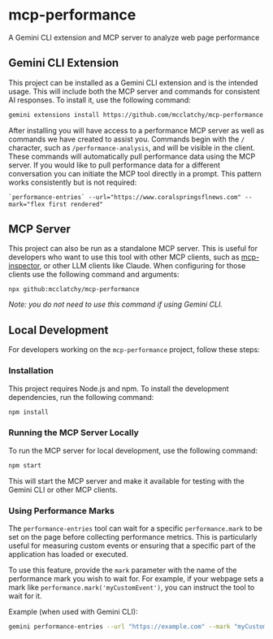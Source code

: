 # mcp-performance
A Gemini CLI extension and MCP server to analyze web page performance

## Gemini CLI Extension

This project can be installed as a Gemini CLI extension and is the intended usage. This will include both the MCP server and commands for consistent AI responses. To install it, use the following command:

```bash
gemini extensions install https://github.com/mcclatchy/mcp-performance
```

After installing you will have access to a performance MCP server as well as commands we have created to assist you. Commands begin with the `/` character, such as `/performance-analysis`, and will be visible in the client. These commands will automatically pull performance data using the MCP server. If you would like to pull performance data for a different conversation you can initiate the MCP tool directly in a prompt. This pattern works consistently but is not required:

```
`performance-entries` --url="https://www.coralspringsflnews.com" --mark="flex first rendered"
```

## MCP Server

This project can also be run as a standalone MCP server. This is useful for developers who want to use this tool with other MCP clients, such as [mcp-inspector](https://modelcontextprotocol.io/docs/tools/inspector), or other LLM clients like Claude. When configuring for those clients use the following command and arguments:

```
npx github:mcclatchy/mcp-performance
```

*Note: you do not need to use this command if using Gemini CLI.*

## Local Development

For developers working on the `mcp-performance` project, follow these steps:

### Installation

This project requires Node.js and npm. To install the development dependencies, run the following command:

```bash
npm install
```

### Running the MCP Server Locally

To run the MCP server for local development, use the following command:

```bash
npm start
```

This will start the MCP server and make it available for testing with the Gemini CLI or other MCP clients.

### Using Performance Marks

The `performance-entries` tool can wait for a specific `performance.mark` to be set on the page before collecting performance metrics. This is particularly useful for measuring custom events or ensuring that a specific part of the application has loaded or executed.

To use this feature, provide the `mark` parameter with the name of the performance mark you wish to wait for. For example, if your webpage sets a mark like `performance.mark('myCustomEvent')`, you can instruct the tool to wait for it.

Example (when used with Gemini CLI):

```bash
gemini performance-entries --url "https://example.com" --mark "myCustomEvent"
```

